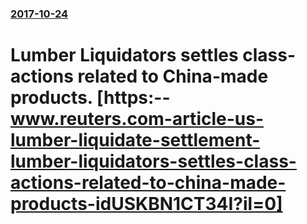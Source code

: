 ### [2017-10-24](/news/2017/10/24/index.md)

# Lumber Liquidators settles class-actions related to China-made products. [https:--www.reuters.com-article-us-lumber-liquidate-settlement-lumber-liquidators-settles-class-actions-related-to-china-made-products-idUSKBN1CT34I?il=0]



